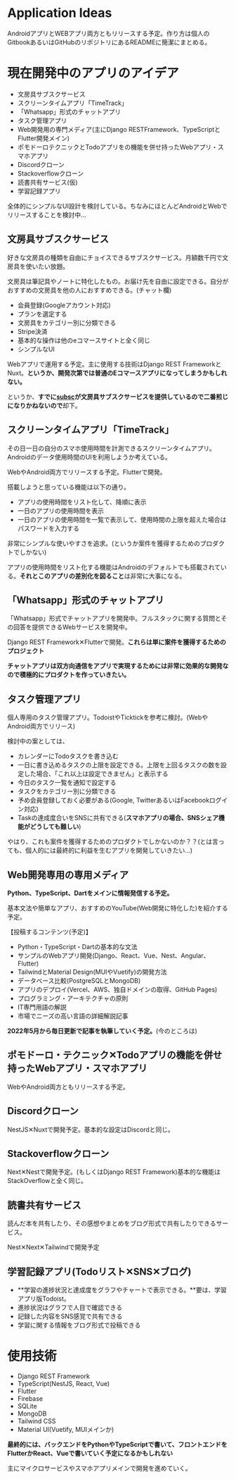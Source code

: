 # Application Ideas

AndroidアプリとWEBアプリ両方ともリリースする予定。作り方は個人のGitbookあるいはGitHubのリポジトリにあるREADMEに簡潔にまとめる。

# 現在開発中のアプリのアイデア

* 文房具サブスクサービス
* スクリーンタイムアプリ「TimeTrack」
* 「Whatsapp」形式のチャットアプリ
* タスク管理アプリ
* Web開発用の専門メディア(主にDjango RESTFramework、TypeScriptとFlutter開発メイン)
* ポモドーロテクニックとTodoアプリをの機能を併せ持ったWebアプリ・スマホアプリ
* Discordクローン
* Stackoverflowクローン
* 読書共有サービス(仮)
* 学習記録アプリ

全体的にシンプルなUI設計を検討している。ちなみにほとんどAndroidとWebでリリースすることを検討中...

## 文房具サブスクサービス

好きな文房具の種類を自由にチョイスできるサブスクサービス。月額数千円で文房具を使いたい放題。

文房具は筆記具やノートに特化したもの。お届け先を自由に設定できる。自分がおすすめの文房具を他の人におすすめできる。(チャット欄)

* 会員登録(Googleアカウント対応)
* プランを選定する
* 文房具をカテゴリー別に分類できる
* Stripe決済
* 基本的な操作は他のeコマースサイトと全く同じ
* シンプルなUI

Webアプリで運用する予定。主に使用する技術はDjango REST FrameworkとNuxt。**というか、開発次第では普通のEコマースアプリになってしまうかもしれない。**

というか、**すでに[subsc](https://subsc.jp/)が文房具サブスクサービスを提供しているので二番煎じになりかねないので**却下。

## スクリーンタイムアプリ「TimeTrack」

その日一日の自分のスマホ使用時間を計測できるスクリーンタイムアプリ。Androidのデータ使用時間のUIを利用しようか考えている。

WebやAndroid両方でリリースする予定。Flutterで開発。

搭載しようと思っている機能は以下の通り。

* アプリの使用時間をリスト化して、降順に表示
* 一日のアプリの使用時間を表示
* 一日のアプリの使用時間を一覧で表示して、使用時間の上限を超えた場合はパスワードを入力する

非常にシンプルな使いやすさを追求。(というか案件を獲得するためのプロダクトでしかない)

アプリの使用時間をリスト化する機能はAndroidのデフォルトでも搭載されている。**それとこのアプリの差別化を図ること**は非常に大事になる。

## 「Whatsapp」形式のチャットアプリ

「Whatsapp」形式でチャットアプリを開発中。フルスタックに関する質問とその回答を提供できるWebサービスを開発中。

Django REST Framework✕Flutterで開発。**これらは単に案件を獲得するためのプロジェクト**

**チャットアプリは双方向通信をアプリで実現するためには非常に効果的な開発なので積極的にプロダクトを作っていきたい。**

## タスク管理アプリ

個人専用のタスク管理アプリ。TodoistやTicktickを参考に検討。(WebやAndroid両方でリリース)

検討中の案としては、

* カレンダーにTodoタスクを書き込む
* 一日に書き込めるタスクの上限を設定できる。上限を上回るタスクの数を設定した場合、「これ以上は設定できません」と表示する
* 今日のタスク一覧を通知で設定する
* タスクをカテゴリー別に分類できる
* 予め会員登録しておく必要がある(Google, TwitterあるいはFacebookログイン対応)
* Taskの達成度合いをSNSに共有できる(**スマホアプリの場合、SNSシェア機能がどうしても難しい**)

やはり、これも案件を獲得するためのプロダクトでしかないのか？？(とは言っても、個人的には最終的に利益を生むアプリを開発していきたい...)

## Web開発専用の専用メディア

**Python、TypeScript、Dartをメインに情報発信する予定。**

基本文法や簡単なアプリ、おすすめのYouTube(Web開発に特化した)を紹介する予定。

【投稿するコンテンツ(予定)】<br>
* Python・TypeScript・Dartの基本的な文法
* サンプルのWebアプリ開発(Django、React、Vue、Nest、Angular、Flutter)
* TailwindとMaterial Design(MUIやVuetify)の開発方法
* データベース比較(PostgreSQLとMongoDB)
* アプリのデプロイ(Vercel、AWS、独自ドメインの取得、GitHub Pages)
* プログラミング・アーキテクチャの原則
* IT専門用語の解説
* 市場でニーズの高い言語の詳細解説記事

**2022年5月から毎日更新で記事を執筆していく予定。**(今のところは)

## ポモドーロ・テクニック✕Todoアプリの機能を併せ持ったWebアプリ・スマホアプリ

WebやAndroid両方ともリリースする予定。


## Discordクローン

NestJS✕Nuxtで開発予定。基本的な設定はDiscordと同じ。


## Stackoverflowクローン

Next✕Nestで開発予定。(もしくはDjango REST Framework)基本的な機能はStackOverflowと全く同じ。

## 読書共有サービス

読んだ本を共有したり、その感想やまとめをブログ形式で共有したりできるサービス。

Nest✕Next✕Tailwindで開発予定

## 学習記録アプリ(Todoリスト✕SNS✕ブログ)

* **学習の進捗状況と達成度をグラフやチャートで表示できる。**要は、学習アプリ版Todoist。
* 進捗状況はグラフで人目で確認できる
* 記録した内容をSNS感覚で共有できる
* 学習に関する情報をブログ形式で投稿できる

# 使用技術

* Django REST Framework
* TypeScript(NestJS, React, Vue)
* Flutter
* Firebase
* SQLite
* MongoDB
* Tailwind CSS
* Material UI(Vuetify, MUIメインか)

**最終的には、バックエンドをPythonやTypeScriptで書いて、フロントエンドをFlutterかReact、Vueで書いていく予定になるかもしれない**

主にマイクロサービスやスマホアプリメインで開発を進めていく。